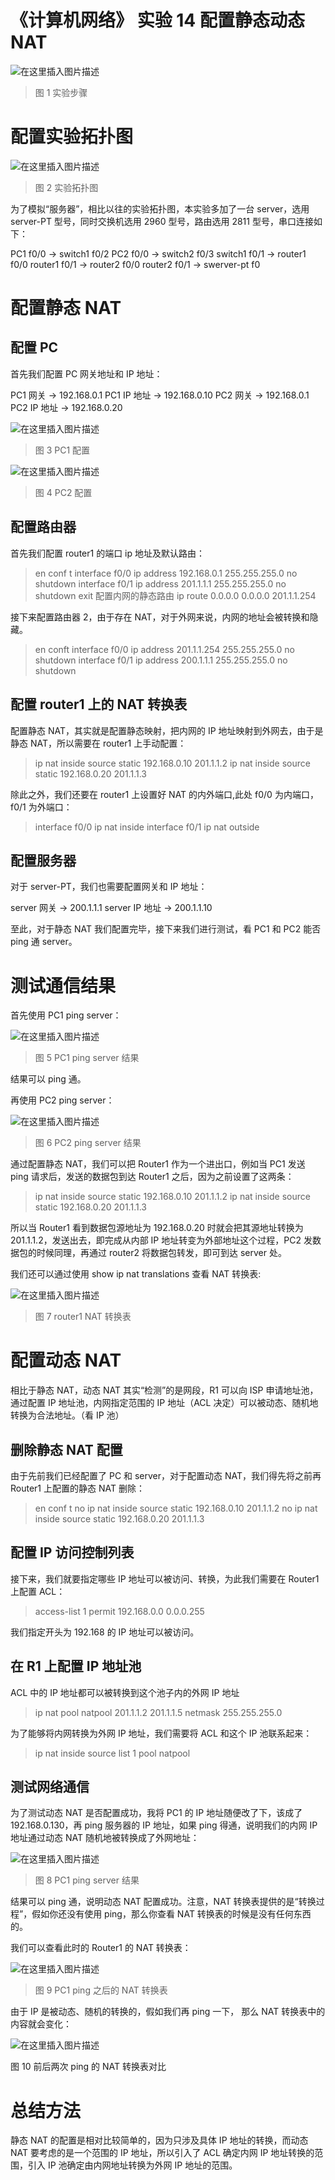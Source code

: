 # 《计算机网络》 实验 14 配置静态动态 NAT

![在这里插入图片描述](https://img-blog.csdnimg.cn/21b59dd1990a4e60b98abe75fb37c359.png?x-oss-process=image/watermark,type_d3F5LXplbmhlaQ,shadow_50,text_Q1NETiBA5aSp5LiLNTkxMg==,size_20,color_FFFFFF,t_70,g_se,x_16)

> 图 1 实验步骤

# 配置实验拓扑图

![在这里插入图片描述](https://img-blog.csdnimg.cn/e70a5822f2da4735a46e4280b9419574.png?x-oss-process=image/watermark,type_d3F5LXplbmhlaQ,shadow_50,text_Q1NETiBA5aSp5LiLNTkxMg==,size_20,color_FFFFFF,t_70,g_se,x_16)

> 图 2 实验拓扑图

为了模拟“服务器”，相比以往的实验拓扑图，本实验多加了一台 server，选用 server-PT 型号，同时交换机选用 2960 型号，路由选用 2811 型号，串口连接如下：

PC1 f0/0 -> switch1 f0/2
PC2 f0/0 -> switch2 f0/3
switch1 f0/1 -> router1 f0/0
router1 f0/1 -> router2 f0/0
router2 f0/1 -> swerver-pt f0

# 配置静态 NAT

## 配置 PC

首先我们配置 PC 网关地址和 IP 地址：

PC1 网关 -> 192.168.0.1
PC1 IP 地址 -> 192.168.0.10
PC2 网关 -> 192.168.0.1
PC2 IP 地址 -> 192.168.0.20

![在这里插入图片描述](https://img-blog.csdnimg.cn/049958d2260b47c6b8e5c075ef4e1ef9.png?x-oss-process=image/watermark,type_d3F5LXplbmhlaQ,shadow_50,text_Q1NETiBA5aSp5LiLNTkxMg==,size_20,color_FFFFFF,t_70,g_se,x_16)

> 图 3 PC1 配置

![在这里插入图片描述](https://img-blog.csdnimg.cn/b6370fbfb3b049fe995cbc2fcf9d1776.png?x-oss-process=image/watermark,type_d3F5LXplbmhlaQ,shadow_50,text_Q1NETiBA5aSp5LiLNTkxMg==,size_20,color_FFFFFF,t_70,g_se,x_16)

> 图 4 PC2 配置

## 配置路由器

首先我们配置 router1 的端口 ip 地址及默认路由：

> en
> conf t
> interface f0/0
> ip address 192.168.0.1 255.255.255.0
> no shutdown
> interface f0/1
> ip address 201.1.1.1 255.255.255.0
> no shutdown
> exit
> 配置内网的静态路由
> ip route 0.0.0.0 0.0.0.0 201.1.1.254

接下来配置路由器 2，由于存在 NAT，对于外网来说，内网的地址会被转换和隐藏。

> en
> conft
> interface f0/0
> ip address 201.1.1.254 255.255.255.0
> no shutdown
> interface f0/1
> ip address 200.1.1.1 255.255.255.0
> no shutdown

## 配置 router1 上的 NAT 转换表

配置静态 NAT，其实就是配置静态映射，把内网的 IP 地址映射到外网去，由于是静态 NAT，所以需要在 router1 上手动配置：

> ip nat inside source static 192.168.0.10 201.1.1.2
> ip nat inside source static 192.168.0.20 201.1.1.3

除此之外，我们还要在 router1 上设置好 NAT 的内外端口,此处 f0/0 为内端口，f0/1 为外端口：

> interface f0/0
> ip nat inside
> interface f0/1
> ip nat outside

## 配置服务器

对于 server-PT，我们也需要配置网关和 IP 地址：

server 网关 -> 200.1.1.1
server IP 地址 -> 200.1.1.10

至此，对于静态 NAT 我们配置完毕，接下来我们进行测试，看 PC1 和 PC2 能否 ping 通 server。

# 测试通信结果

首先使用 PC1 ping server：

![在这里插入图片描述](https://img-blog.csdnimg.cn/e37fb8fb01284b49bb3540b65d77b802.png?x-oss-process=image/watermark,type_d3F5LXplbmhlaQ,shadow_50,text_Q1NETiBA5aSp5LiLNTkxMg==,size_20,color_FFFFFF,t_70,g_se,x_16)

> 图 5 PC1 ping server 结果

结果可以 ping 通。

再使用 PC2 ping server：

![在这里插入图片描述](https://img-blog.csdnimg.cn/a1023d8df40149efa244b45979f8c16d.png?x-oss-process=image/watermark,type_d3F5LXplbmhlaQ,shadow_50,text_Q1NETiBA5aSp5LiLNTkxMg==,size_20,color_FFFFFF,t_70,g_se,x_16)

> 图 6 PC2 ping server 结果

通过配置静态 NAT，我们可以把 Router1 作为一个进出口，例如当 PC1 发送 ping 请求后，发送的数据包到达 Router1 之后，因为之前设置了这两条：

> ip nat inside source static 192.168.0.10 201.1.1.2
> ip nat inside source static 192.168.0.20 201.1.1.3

所以当 Router1 看到数据包源地址为 192.168.0.20 时就会把其源地址转换为 201.1.1.2，发送出去，即完成从内部 IP 地址转变为外部地址这个过程，PC2 发数据包的时候同理，再通过 router2 将数据包转发，即可到达 server 处。

我们还可以通过使用 show ip nat translations 查看 NAT 转换表:

![在这里插入图片描述](https://img-blog.csdnimg.cn/6f784c6d2c00495e97cce0a3467f0386.png?x-oss-process=image/watermark,type_d3F5LXplbmhlaQ,shadow_50,text_Q1NETiBA5aSp5LiLNTkxMg==,size_20,color_FFFFFF,t_70,g_se,x_16)

> 图 7 router1 NAT 转换表

# 配置动态 NAT

相比于静态 NAT，动态 NAT 其实“检测”的是网段，R1 可以向 ISP 申请地址池，通过配置 IP 地址池，内网指定范围的 IP 地址（ACL 决定）可以被动态、随机地转换为合法地址。（看 IP 池）

## 删除静态 NAT 配置

由于先前我们已经配置了 PC 和 server，对于配置动态 NAT，我们得先将之前再 Router1 上配置的静态 NAT 删除：

> en
> conf t
> no ip nat inside source static 192.168.0.10 201.1.1.2
> no ip nat inside source static 192.168.0.20 201.1.1.3

## 配置 IP 访问控制列表
 
接下来，我们就要指定哪些 IP 地址可以被访问、转换，为此我们需要在 Router1 上配置 ACL：

> access-list 1 permit 192.168.0.0 0.0.0.255

我们指定开头为 192.168 的 IP 地址可以被访问。

## 在 R1 上配置 IP 地址池

ACL 中的 IP 地址都可以被转换到这个池子内的外网 IP 地址

> ip nat pool natpool 201.1.1.2 201.1.1.5 netmask 255.255.255.0

为了能够将内网转换为外网 IP 地址，我们需要将 ACL 和这个 IP 池联系起来：

> ip nat inside source list 1 pool natpool

## 测试网络通信

为了测试动态 NAT 是否配置成功，我将 PC1 的 IP 地址随便改了下，该成了 192.168.0.130，再 ping 服务器的 IP 地址，如果 ping 得通，说明我们的内网 IP 地址通过动态 NAT 随机地被转换成了外网地址：

![在这里插入图片描述](https://img-blog.csdnimg.cn/362a5dafcfdc4a2cabee4c7a6ecc2e1a.png?x-oss-process=image/watermark,type_d3F5LXplbmhlaQ,shadow_50,text_Q1NETiBA5aSp5LiLNTkxMg==,size_20,color_FFFFFF,t_70,g_se,x_16)

> 图 8 PC1 ping server 结果

结果可以 ping 通，说明动态 NAT 配置成功。注意，NAT 转换表提供的是“转换过程”，假如你还没有使用 ping，那么你查看 NAT 转换表的时候是没有任何东西的。

我们可以查看此时的 Router1 的 NAT 转换表：

![在这里插入图片描述](https://img-blog.csdnimg.cn/349d0cec465d46e79517d60b9ba3292b.png?x-oss-process=image/watermark,type_d3F5LXplbmhlaQ,shadow_50,text_Q1NETiBA5aSp5LiLNTkxMg==,size_20,color_FFFFFF,t_70,g_se,x_16)

> 图 9 PC1 ping 之后的 NAT 转换表

由于 IP 是被动态、随机的转换的，假如我们再 ping 一下， 那么 NAT 转换表中的内容就会变化：

![在这里插入图片描述](https://img-blog.csdnimg.cn/8f06e1dc55954c98a2ee4dfc86b18125.png?x-oss-process=image/watermark,type_d3F5LXplbmhlaQ,shadow_50,text_Q1NETiBA5aSp5LiLNTkxMg==,size_20,color_FFFFFF,t_70,g_se,x_16)

图 10 前后两次 ping 的 NAT 转换表对比

# 总结方法

静态 NAT 的配置是相对比较简单的，因为只涉及具体 IP 地址的转换，而动态 NAT 要考虑的是一个范围的 IP 地址，所以引入了 ACL 确定内网 IP 地址转换的范围，引入 IP 池确定由内网地址转换为外网 IP 地址的范围。
